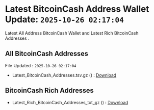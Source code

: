# Latest BitcoinCash Address Wallet Update: `2025-10-26 02:17:04`

Latest All Address BitcoinCash Wallet and Latest Rich BitcoinCash Addresses .

## All BitcoinCash Addresses

File Updated : `2025-10-26 02:17:04`

- Latest_BitcoinCash_Addresses.tsv.gz () : [Download](https://github.com/Pymmdrza/Rich-Address-Wallet/releases/tag/BitcoinCash)

## BitcoinCash Rich Addresses

- Latest_Rich_BitcoinCash_Addresses_txt_gz () : [Download](https://github.com/Pymmdrza/Rich-Address-Wallet/releases/tag/BitcoinCash)
